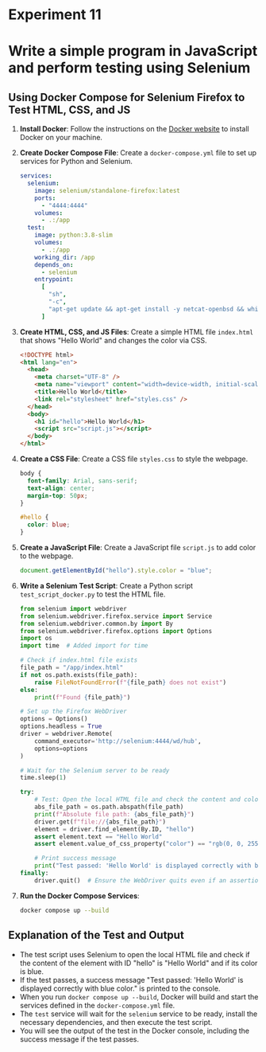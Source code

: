 # Experiment 11

# Write a simple program in JavaScript and perform testing using Selenium

## Using Docker Compose for Selenium Firefox to Test HTML, CSS, and JS

1. **Install Docker**: Follow the instructions on the [Docker website](https://docs.docker.com/get-docker/) to install Docker on your machine.

2. **Create Docker Compose File**: Create a `docker-compose.yml` file to set up services for Python and Selenium.

   ```yaml
   services:
     selenium:
       image: selenium/standalone-firefox:latest
       ports:
         - "4444:4444"
       volumes:
         - .:/app
     test:
       image: python:3.8-slim
       volumes:
         - .:/app
       working_dir: /app
       depends_on:
         - selenium
       entrypoint:
         [
           "sh",
           "-c",
           "apt-get update && apt-get install -y netcat-openbsd && while ! nc -z selenium 4444; do sleep 1; done && pip install selenium && python ./test_script_docker.py",
         ]
   ```

3. **Create HTML, CSS, and JS Files**: Create a simple HTML file `index.html` that shows "Hello World" and changes the color via CSS.

   ```html
   <!DOCTYPE html>
   <html lang="en">
     <head>
       <meta charset="UTF-8" />
       <meta name="viewport" content="width=device-width, initial-scale=1.0" />
       <title>Hello World</title>
       <link rel="stylesheet" href="styles.css" />
     </head>
     <body>
       <h1 id="hello">Hello World</h1>
       <script src="script.js"></script>
     </body>
   </html>
   ```

4. **Create a CSS File**: Create a CSS file `styles.css` to style the webpage.

   ```css
   body {
     font-family: Arial, sans-serif;
     text-align: center;
     margin-top: 50px;
   }

   #hello {
     color: blue;
   }
   ```

5. **Create a JavaScript File**: Create a JavaScript file `script.js` to add color to the webpage.

   ```javascript
   document.getElementById("hello").style.color = "blue";
   ```

6. **Write a Selenium Test Script**: Create a Python script `test_script_docker.py` to test the HTML file.

   ```python
   from selenium import webdriver
   from selenium.webdriver.firefox.service import Service
   from selenium.webdriver.common.by import By
   from selenium.webdriver.firefox.options import Options
   import os
   import time  # Added import for time

   # Check if index.html file exists
   file_path = "/app/index.html"
   if not os.path.exists(file_path):
       raise FileNotFoundError(f"{file_path} does not exist")
   else:
       print(f"Found {file_path}")

   # Set up the Firefox WebDriver
   options = Options()
   options.headless = True
   driver = webdriver.Remote(
       command_executor='http://selenium:4444/wd/hub',
       options=options
   )

   # Wait for the Selenium server to be ready
   time.sleep(1)

   try:
       # Test: Open the local HTML file and check the content and color
       abs_file_path = os.path.abspath(file_path)
       print(f"Absolute file path: {abs_file_path}")
       driver.get(f"file://{abs_file_path}")
       element = driver.find_element(By.ID, "hello")
       assert element.text == "Hello World"
       assert element.value_of_css_property("color") == "rgb(0, 0, 255)"  # blue color

       # Print success message
       print("Test passed: 'Hello World' is displayed correctly with blue color.")
   finally:
       driver.quit()  # Ensure the WebDriver quits even if an assertion fails
   ```

7. **Run the Docker Compose Services**:

   ```sh
   docker compose up --build
   ```

## Explanation of the Test and Output

- The test script uses Selenium to open the local HTML file and check if the content of the element with ID "hello" is "Hello World" and if its color is blue.
- If the test passes, a success message "Test passed: 'Hello World' is displayed correctly with blue color." is printed to the console.
- When you run `docker compose up --build`, Docker will build and start the services defined in the `docker-compose.yml` file.
- The `test` service will wait for the `selenium` service to be ready, install the necessary dependencies, and then execute the test script.
- You will see the output of the test in the Docker console, including the success message if the test passes.
